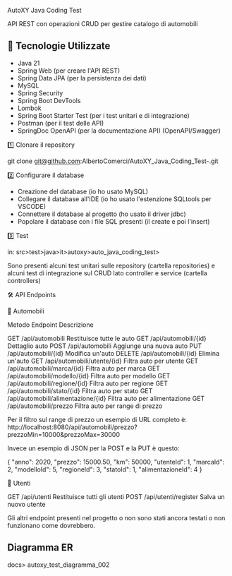 AutoXY Java Coding Test 


API REST con operazioni CRUD per gestire catalogo di automobili

## 📌 Tecnologie Utilizzate

+ Java 21
+ Spring Web (per creare l'API REST)
+ Spring Data JPA (per la persistenza dei dati)
+ MySQL
+ Spring Security
+ Spring Boot DevTools
+ Lombok
+ Spring Boot Starter Test (per i test unitari e di integrazione)
+ Postman (per il test delle API)
+ SpringDoc OpenAPI (per la documentazione API) (OpenAPI/Swagger)


1️⃣ Clonare il repository

git clone git@github.com:AlbertoComerci/AutoXY_Java_Coding_Test-.git

2️⃣ Configurare il database

- Creazione del database (io ho usato MySQL)
- Collegare il database all'IDE (io ho usato l'estenzione SQLtools per VSCODE)
- Connettere il database al progetto (ho usato il driver jdbc)
- Popolare il database con i file SQL presenti (il create e poi l'insert)

3️⃣ Test

in:
src>test>java>it>autoxy>auto_java_coding_test>

Sono presenti alcuni test unitari sulle repository (cartella repositories)
e alcuni test di integrazione sul CRUD lato controller e service (cartella controllers)



🛠️ API Endpoints

📌 Automobili

Metodo                      	            Endpoint	                                Descrizione

GET	                                     /api/automobili	                        Restituisce tutte le auto
GET	                                     /api/automobili/{id}	                    Dettaglio auto
POST	                                 /api/automobili	                        Aggiunge una nuova auto
PUT	                                     /api/automobili/{id}	                    Modifica un'auto
DELETE	                                 /api/automobili/{id}	                    Elimina un'auto
GET	                                     /api/automobili/utente/{id}	            Filtra auto per utente
GET	                                     /api/automobili/marca/{id}	                Filtra auto per marca
GET	                                     /api/automobili/modello/{id}	            Filtra auto per modello
GET	                                     /api/automobili/regione/{id}	            Filtra auto per regione
GET	                                     /api/automobili/stato/{id}	                Filtra auto per stato
GET	                                     /api/automobili/alimentazione/{id}	        Filtra auto per alimentazione
GET	                                     /api/automobili/prezzo	                    Filtra auto per range di prezzo


Per il filtro sul range di prezzo un esempio di URL completo è: http://localhost:8080/api/automobili/prezzo?prezzoMin=10000&prezzoMax=30000

Invece un esempio di JSON per la POST e la PUT è questo:

{
    "anno": 2020,
    "prezzo": 15000.50,
    "km": 50000,
    "utenteId": 1,
    "marcaId": 2,
    "modelloId": 5,
    "regioneId": 3,
    "statoId": 1,
    "alimentazioneId": 4
}


📌 Utenti

GET	                                     /api/utenti	                        Restituisce tutti gli utenti
POST	                                 /api/utenti/register	                   Salva un nuovo utente


Gli altri endpoint presenti nel progetto o non sono stati ancora testati o non funzionano come dovrebbero.


## Diagramma ER

docs> autoxy_test_diagramma_002